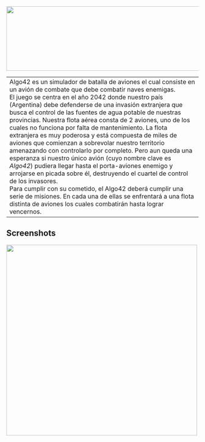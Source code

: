 <img src='http://federico.hostzi.com/images-hosting/algo42-banner.jpg' alt='' width='582' height='169' />

<table width='582' border='0' cellspacing='0'>
<blockquote><tr>
<blockquote><td>
Algo42 es un simulador de batalla de aviones el cual consiste en un avión de combate que debe combatir naves enemigas.<br />
El juego se centra en el año 2042 donde nuestro país (Argentina) debe defenderse de una invasión extranjera que busca el control de las fuentes de agua potable de nuestras provincias. Nuestra flota aérea consta de 2 aviones, uno de los cuales no funciona por falta de mantenimiento. La flota extranjera es muy poderosa y está compuesta de miles de aviones que comienzan a sobrevolar nuestro territorio amenazando con controlarlo por completo. Pero aun queda una esperanza si nuestro único avión (cuyo nombre clave es <i>Algo42</i>) pudiera llegar hasta el porta-aviones enemigo y arrojarse en picada sobre él, destruyendo el cuartel de control de los invasores.<br />
Para cumplir con su cometido, el Algo42 deberá cumplir una serie de misiones. En cada una de ellas se enfrentará a una flota distinta de aviones los cuales combatirán hasta lograr vencernos.<br /></td>
</blockquote></tr>
</table></blockquote>


## Screenshots ##

<img src='http://federico.hostzi.com/images-hosting/algo42-screenshot.jpg' alt='' width='500' height='500' />